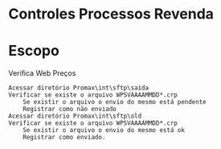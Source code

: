 Controles Processos Revenda
======

Escopo
=====

Verifica Web Preços

	Acessar diretório Promax\int\sftp\saida
	Verificar se existe o arquivo WPSVAAAAMMDD*.crp
		Se existir o arquivo o envio do mesmo está pendente
		Registrar como não enviado
	Acessar diretório Promax\int\sftp\old
	Verificar se existe o arquivo WPSVAAAAMMDD*.crp
		Se existir o arquivo o envio do mesmo está ok
		Registrar como enviado.
